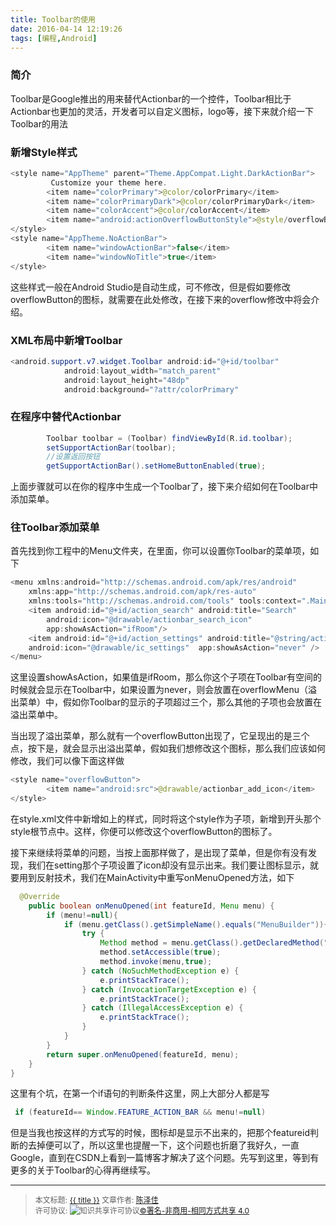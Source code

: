 ```yaml
---
title: Toolbar的使用
date: 2016-04-14 12:19:26
tags: [编程,Android]
---
```


### 简介

Toolbar是Google推出的用来替代Actionbar的一个控件，Toolbar相比于Actionbar也更加的灵活，开发者可以自定义图标，logo等，接下来就介绍一下Toolbar的用法

<!--more-->
    
### 新增Style样式

```java
<style name="AppTheme" parent="Theme.AppCompat.Light.DarkActionBar">
         Customize your theme here.
        <item name="colorPrimary">@color/colorPrimary</item>
        <item name="colorPrimaryDark">@color/colorPrimaryDark</item>
        <item name="colorAccent">@color/colorAccent</item>
        <item name="android:actionOverflowButtonStyle">@style/overflowButton</item>
</style>
<style name="AppTheme.NoActionBar">
        <item name="windowActionBar">false</item>
        <item name="windowNoTitle">true</item>
</style>
```

这些样式一般在Android Studio是自动生成，可不修改，但是假如要修改overflowButton的图标，就需要在此处修改，在接下来的overflow修改中将会介绍。

### XML布局中新增Toolbar

```java
<android.support.v7.widget.Toolbar android:id="@+id/toolbar"
            android:layout_width="match_parent" 
            android:layout_height="48dp"
            android:background="?attr/colorPrimary" 											app:popupTheme="@style/AppTheme.PopupOverlay" />
```

### 在程序中替代Actionbar

```java
		Toolbar toolbar = (Toolbar) findViewById(R.id.toolbar);
        setSupportActionBar(toolbar);
        //设置返回按钮
        getSupportActionBar().setHomeButtonEnabled(true);
```

上面步骤就可以在你的程序中生成一个Toolbar了，接下来介绍如何在Toolbar中添加菜单。

### 往Toolbar添加菜单

首先找到你工程中的Menu文件夹，在里面，你可以设置你Toolbar的菜单项，如下

```java
<menu xmlns:android="http://schemas.android.com/apk/res/android"
    xmlns:app="http://schemas.android.com/apk/res-auto"
    xmlns:tools="http://schemas.android.com/tools" tools:context=".MainActivity">
    <item android:id="@+id/action_search" android:title="Search"
        android:icon="@drawable/actionbar_search_icon"
        app:showAsAction="ifRoom"/>
    <item android:id="@+id/action_settings" android:title="@string/action_settings"
    android:icon="@drawable/ic_settings"  app:showAsAction="never" />
</menu>
```

这里设置showAsAction，如果值是ifRoom，那么你这个子项在Toolbar有空间的时候就会显示在Toolbar中，如果设置为never，则会放置在overflowMenu（溢出菜单）中，假如你Toolbar的显示的子项超过三个，那么其他的子项也会放置在溢出菜单中。

当出现了溢出菜单，那么就有一个overflowButton出现了，它呈现出的是三个点，按下是，就会显示出溢出菜单，假如我们想修改这个图标，那么我们应该如何修改，我们可以像下面这样做

```java
<style name="overflowButton">
        <item name="android:src">@drawable/actionbar_add_icon</item>
</style>
```

在style.xml文件中新增如上的样式，同时将这个style作为子项，新增到开头那个style根节点中。这样，你便可以修改这个overflowButton的图标了。

接下来继续将菜单的问题，当按上面那样做了，是出现了菜单，但是你有没有发现，我们在setting那个子项设置了icon却没有显示出来。我们要让图标显示，就要用到反射技术，我们在MainActivity中重写onMenuOpened方法，如下

```java
  @Override
    public boolean onMenuOpened(int featureId, Menu menu) {
        if (menu!=null){
            if (menu.getClass().getSimpleName().equals("MenuBuilder")){
                try {
                    Method method = menu.getClass().getDeclaredMethod("setOptionalIconsVisible",Boolean.TYPE);
                    method.setAccessible(true);
                    method.invoke(menu,true);
                } catch (NoSuchMethodException e) {
                    e.printStackTrace();
                } catch (InvocationTargetException e) {
                    e.printStackTrace();
                } catch (IllegalAccessException e) {
                    e.printStackTrace();
                }
            }
        }
        return super.onMenuOpened(featureId, menu);
    }
}
```

这里有个坑，在第一个if语句的判断条件这里，网上大部分人都是写

```java
 if (featureId== Window.FEATURE_ACTION_BAR && menu!=null)
```

但是当我也按这样的方式写的时候，图标却是显示不出来的，把那个featureid判断的去掉便可以了，所以这里也提醒一下，这个问题也折磨了我好久，一直Google，直到在CSDN上看到一篇博客才解决了这个问题。先写到这里，等到有更多的关于Toolbar的心得再继续写。

----------------

><span style="font-size:12px">本文标题: <a href="{{ permalink }}">{{ title }}</a>
文章作者: <a href="http://itxiehui.github.io/">陈泽佳</a>  
许可协议: <img alt="知识共享许可协议" style="border-width:0" src="https://i.creativecommons.org/l/by-nc-sa/4.0/80x15.png" /><a rel="license" href="http://creativecommons.org/licenses/by-nc-sa/4.0/">©署名-非商用-相同方式共享 4.0</a></span>
